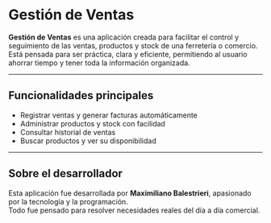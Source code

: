 #  Gestión de Ventas

**Gestión de Ventas** es una aplicación creada para facilitar el control y seguimiento de las ventas, productos y stock de una ferretería o comercio.  
Está pensada para ser práctica, clara y eficiente, permitiendo al usuario ahorrar tiempo y tener toda la información organizada.

---

##  Funcionalidades principales

- Registrar ventas y generar facturas automáticamente  
- Administrar productos y stock con facilidad  
- Consultar historial de ventas  
- Buscar productos y ver su disponibilidad  

---

##  Sobre el desarrollador

Esta aplicación fue desarrollada por **Maximiliano Balestrieri**, apasionado por la tecnología y la programación.  
Todo fue pensado para resolver necesidades reales del día a día comercial.
